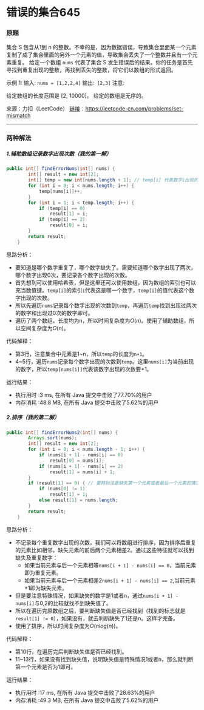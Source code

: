 # 错误的集合645

### 原题

集合 S 包含从1到 n 的整数。不幸的是，因为数据错误，导致集合里面某一个元素复制了成了集合里面的另外一个元素的值，导致集合丢失了一个整数并且有一个元素重复。
给定一个数组 `nums` 代表了集合 S 发生错误后的结果。你的任务是首先寻找到重复出现的整数，再找到丢失的整数，将它们以数组的形式返回。

示例 1:
输入: `nums = [1,2,2,4]`
输出:` [2,3]`
注意:

给定数组的长度范围是 [2, 10000]。
给定的数组是无序的。

来源：力扣（LeetCode）
[链接](https://leetcode-cn.com/problems/set-mismatch)：https://leetcode-cn.com/problems/set-mismatch

----

### 两种解法

##### 1.辅助数组记录数字出现次数（我的第一解）

```java
public int[] findErrorNums(int[] nums) {
        int[] result = new int[2];
        int[] temp = new int[nums.length + 1]; // temp[i] 代表数字i出现的次数, 注意集合中元素是1~n，所以temp的长度为n+1
        for (int i = 0; i < nums.length; i++) {
            temp[nums[i]]++;
        }
        for (int i = 1; i < temp.length; i++) {
            if (temp[i] == 0)
                result[1] = i;
            if (temp[i] == 2)
                result[0] = i;
        }
        return result;
    }
```

思路分析：

* 要知道是哪个数字重复了，哪个数字缺失了。需要知道哪个数字出现了两次，哪个数字出现0次，要记录各个数字出现的次数。
* 首先想到可以使用哈希表，但是这里还可以使用数组，因为数组的索引也可以充当数值键。`temp[i]`的索引`i`代表这是哪一个数字，`temp[i]`的值代表这个数字出现的次数。
* 所以先遍历`nums`记录每个数字出现的次数到`temp`，再遍历`temp`找到出现过两次的数字和出现过0次的数字即可。
* 遍历了两个数组，长度均为n，所以时间复杂度为$O(n)$。使用了辅助数组，所以空间复杂度为$O(n)$。

代码解释：

* 第3行，注意集合中元素是1~n，所以`temp`的长度为`n+1`。
* 4~5行，遍历`nums`记录每个数字出现的次数到`temp`。这里`nums[i]`为当前出现的数字，所以`temp[nums[i]]`代表该数字出现的次数要+1。

运行结果：
* 执行用时 :3 ms, 在所有 Java 提交中击败了77.70%的用户
* 内存消耗 :48.8 MB, 在所有 Java 提交中击败了5.62%的用户

##### 2.排序（我的第二解）

```java
public int[] findErrorNums2(int[] nums) {
        Arrays.sort(nums);
        int[] result = new int[2];
        for (int i = 0; i < nums.length - 1; i++) {
            if (nums[i + 1] - nums[i] == 0)
                result[0] = nums[i];
            if (nums[i + 1] - nums[i] == 2)
                result[1] = nums[i] + 1;
        }
        if (result[1] == 0) { // 要特别注意缺失第一个元素或者最后一个元素的情况， 这两种情况都会使得result[1]为初始值0
            if (nums[0] != 1)
                result[1] = 1;
            else result[1] = nums.length;
        }
        return result;
    }
```

思路分析：

* 不记录每个重复数字出现的次数，我们可以将数组进行排序，因为排序后重复的元素比如相邻，缺失元素的前后两个元素相差2。通过这些特征就可以找到缺失及重复数字：
    * 如果当前元素与后一个元素相等`nums[i + 1] - nums[i] == 0`，当前元素即为重复元素。
    * 如果当前元素与后一个元素相差2`nums[i + 1] - nums[i] == 2`,当前元素+1即为缺失元素。
* 但是要注意特殊情况，如果缺失的数字是1或者n，通过`nums[i + 1] - nums[i]`与0,2的比较就找不到缺失值了。
* 所以在遍历完原数组之后，要判断缺失值是否已经找到（找到的标志就是`result[1] != 0`），如果没有，就去判断缺失了1还是n。这样才完备。
* 使用了排序，所以时间复杂度为$O(nlog(n))$。

代码解释：

* 第10行，在遍历完后判断缺失值是否已经找到。
* 11~13行，如果没有找到缺失值，说明缺失值是特殊情况1或者n，那么就判断第一个元素是否为1即可。

运行结果：
* 执行用时 :17 ms, 在所有 Java 提交中击败了28.63%的用户
* 内存消耗 :49.3 MB, 在所有 Java 提交中击败了5.62%的用户